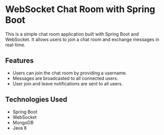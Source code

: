 
# WebSocket Chat Room with Spring Boot
This is a simple chat room application built with Spring Boot and WebSocket. It allows users to join a chat room and exchange messages in real-time.

## Features

- Users can join the chat room by providing a username.
- Messages are broadcasted to all connected users.
- User join and leave notifications are sent to all users.

## Technologies Used

- Spring Boot
- WebSocket
- MongoDB
- Java 8

